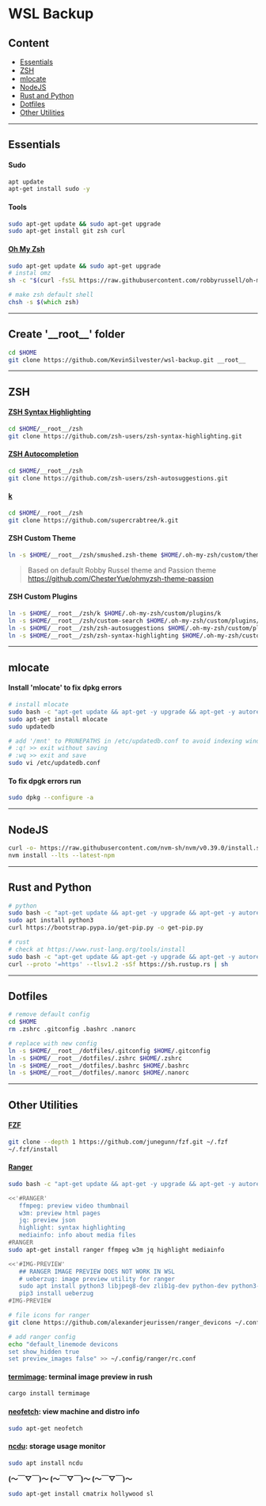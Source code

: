 # **WSL Backup**

## **Content**
- [Essentials](#essentials)
- [ZSH](#zsh)
- [mlocate](#mlocate)
- [NodeJS](#nodejs)
- [Rust and Python](#rust-and-python)
- [Dotfiles](#dotfiles)
- [Other Utilities](#other-utilities)

******************************************************************************************************************

## **Essentials**
#### **Sudo**
```zsh
apt update
apt-get install sudo -y
```
#### **Tools**
```zsh
sudo apt-get update && sudo apt-get upgrade
sudo apt-get install git zsh curl
```

#### **[Oh My Zsh](https://github.com/ohmyzsh/ohmyzsh)**
```zsh
sudo apt-get update && sudo apt-get upgrade
# instal omz
sh -c "$(curl -fsSL https://raw.githubusercontent.com/robbyrussell/oh-my-zsh/master/tools/install.sh)"

# make zsh default shell
chsh -s $(which zsh)
```
******************************************************************************************************************

## **Create '\_\_root\_\_' folder**
```zsh
cd $HOME
git clone https://github.com/KevinSilvester/wsl-backup.git __root__
```
******************************************************************************************************************

## **ZSH**
#### **[ZSH Syntax Highlighting](https://github.com/zsh-users/zsh-syntax-highlighting)**
```zsh
cd $HOME/__root__/zsh
git clone https://github.com/zsh-users/zsh-syntax-highlighting.git
```

#### **[ZSH Autocompletion](https://github.com/zsh-users/zsh-autosuggestions)**
```zsh
cd $HOME/__root__/zsh
git clone https://github.com/zsh-users/zsh-autosuggestions.git
```

#### **[k](https://github.com/supercrabtree/k)**
```zsh
cd $HOME/__root__/zsh
git clone https://github.com/supercrabtree/k.git
```

#### **ZSH Custom Theme**
```zsh
ln -s $HOME/__root__/zsh/smushed.zsh-theme $HOME/.oh-my-zsh/custom/themes/smushed.zsh-theme
```
> Based on default Robby Russel theme and Passion theme <https://github.com/ChesterYue/ohmyzsh-theme-passion>

#### **ZSH Custom Plugins**
```zsh
ln -s $HOME/__root__/zsh/k $HOME/.oh-my-zsh/custom/plugins/k
ln -s $HOME/__root__/zsh/custom-search $HOME/.oh-my-zsh/custom/plugins/custom-search
ln -s $HOME/__root__/zsh/zsh-autosuggestions $HOME/.oh-my-zsh/custom/plugins/zsh-autosuggestions
ln -s $HOME/__root__/zsh/zsh-syntax-highlighting $HOME/.oh-my-zsh/custom/plugins/zsh-syntax-highlighting
```

******************************************************************************************************************

## **mlocate**
#### **Install 'mlocate' to fix dpkg errors**
```zsh
# install mlocate
sudo bash -c "apt-get update && apt-get -y upgrade && apt-get -y autoremove && apt-get -y clean"
sudo apt-get install mlocate
sudo updatedb

# add '/mnt' to PRUNEPATHS in /etc/updatedb.conf to avoid indexing windows files when running fix
# :q! >> exit without saving
# :wq >> exit and save
sudo vi /etc/updatedb.conf

```
#### **To fix dpgk errors run**
```zsh
sudo dpkg --configure -a
```

******************************************************************************************************************
## **NodeJS**
```zsh
curl -o- https://raw.githubusercontent.com/nvm-sh/nvm/v0.39.0/install.sh | bash
nvm install --lts --latest-npm
```
******************************************************************************************************************

## **Rust and Python**
```zsh
# python
sudo bash -c "apt-get update && apt-get -y upgrade && apt-get -y autoremove && apt-get -y clean"
sudo apt install python3
curl https://bootstrap.pypa.io/get-pip.py -o get-pip.py

# rust
# check at https://www.rust-lang.org/tools/install
sudo bash -c "apt-get update && apt-get -y upgrade && apt-get -y autoremove && apt-get -y clean"
curl --proto '=https' --tlsv1.2 -sSf https://sh.rustup.rs | sh
```

******************************************************************************************************************

## **Dotfiles**
```zsh
# remove default config
cd $HOME
rm .zshrc .gitconfig .bashrc .nanorc

# replace with new config
ln -s $HOME/__root__/dotfiles/.gitconfig $HOME/.gitconfig
ln -s $HOME/__root__/dotfiles/.zshrc $HOME/.zshrc
ln -s $HOME/__root__/dotfiles/.bashrc $HOME/.bashrc
ln -s $HOME/__root__/dotfiles/.nanorc $HOME/.nanorc
```

******************************************************************************************************************

## **Other Utilities**
#### **[FZF](https://github.com/junegunn/fzf)**
```zsh
git clone --depth 1 https://github.com/junegunn/fzf.git ~/.fzf
~/.fzf/install
```

#### **[Ranger](https://github.com/ranger/ranger)**
```zsh
sudo bash -c "apt-get update && apt-get -y upgrade && apt-get -y autoremove && apt-get -y clean"

<<'#RANGER'
   ffmpeg: preview video thumbnail 
   w3m: preview html pages
   jq: preview json
   highlight: syntax highlighting
   mediainfo: info about media files
#RANGER
sudo apt-get install ranger ffmpeg w3m jq highlight mediainfo

<<'#IMG-PREVIEW'
   ## RANGER IMAGE PREVIEW DOES NOT WORK IN WSL
   # ueberzug: image preview utility for ranger
   sudo apt install python3 libjpeg8-dev zlib1g-dev python-dev python3-dev libxtst-dev libx11-dev python3-distutil
   pip3 install ueberzug
#IMG-PREVIEW

# file icons for ranger
git clone https://github.com/alexanderjeurissen/ranger_devicons ~/.config/ranger/plugins/ranger_devicons

# add ranger config
echo "default_linemode devicons
set show_hidden true
set preview_images false" >> ~/.config/ranger/rc.conf
```

#### **[termimage](https://github.com/nabijaczleweli/termimage):** terminal image preview in rush
```zsh
cargo install termimage
```

#### **[neofetch](https://github.com/dylanaraps/neofetch):** view machine and distro info
```zsh
sudo apt-get neofetch
```

#### **[ncdu](https://github.com/rofl0r/ncdu):** storage usage monitor
```zsh
sudo apt install ncdu
```

**(～￣▽￣)～  (～￣▽￣)～  (～￣▽￣)～**
```zsh
sudo apt-get install cmatrix hollywood sl
```


